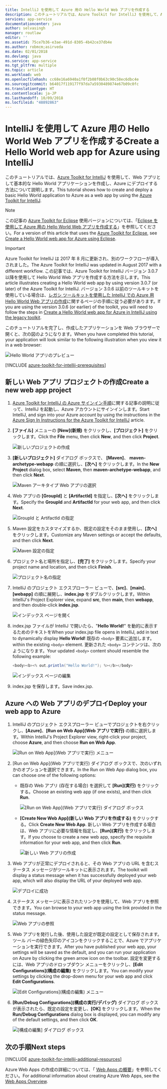 ```yaml
---
title: IntelliJ を使用して Azure 用の Hello World Web アプリを作成する
description: このチュートリアルでは、Azure Toolkit for IntelliJ を使用して、Azure 用の Hello World Web アプリを作成する方法について説明します。
services: app-service
documentationcenter: java
author: selvasingh
manager: routlaw
editor: ''
ms.assetid: 75ce7b36-e3ae-491d-8305-4b42ce37db4e
ms.author: robmcm;asirveda
ms.date: 02/01/2018
ms.devlang: java
ms.service: app-service
ms.tgt_pltfrm: multiple
ms.topic: article
ms.workload: web
ms.openlocfilehash: cc68e16a6940a1f0f2b08f0b63c90c58ec6dbc4e
ms.sourcegitcommit: b64017f119177f97da7a5930489874e67b09c0fc
ms.translationtype: HT
ms.contentlocale: ja-JP
ms.lasthandoff: 10/09/2018
ms.locfileid: "48892863"
---
```

# <a name="create-a-hello-world-web-app-for-azure-using-intellij"></a><span data-ttu-id="3b139-103">IntelliJ を使用して Azure 用の Hello World Web アプリを作成する</span><span class="sxs-lookup"><span data-stu-id="3b139-103">Create a Hello World web app for Azure using IntelliJ</span></span>

<span data-ttu-id="3b139-104">このチュートリアルでは、[Azure Toolkit for IntelliJ] を使用して、Web アプリとして基本的な Hello World アプリケーションを作成し、Azure にデプロイする方法について説明します。</span><span class="sxs-lookup"><span data-stu-id="3b139-104">This tutorial shows how to create and deploy a basic Hello World application to Azure as a web app by using the [Azure Toolkit for IntelliJ].</span></span>

> [!NOTE]
>
> <span data-ttu-id="3b139-105">この記事の [Azure Toolkit for Eclipse] 使用バージョンについては、「[Eclipse を使用して Azure 用の Hello World Web アプリを作成する][eclipse-hello-world]」を参照してください。</span><span class="sxs-lookup"><span data-stu-id="3b139-105">For a version of this article that uses the [Azure Toolkit for Eclipse], see [Create a Hello World web app for Azure using Eclipse][eclipse-hello-world].</span></span>
>

> [!IMPORTANT]
> 
> <span data-ttu-id="3b139-106">Azure Toolkit for IntelliJ は 2017 年 8 月に更新され、別のワークフローが導入されました。</span><span class="sxs-lookup"><span data-stu-id="3b139-106">The Azure Toolkit for IntelliJ was updated in August 2017 with a different workflow.</span></span> <span data-ttu-id="3b139-107">この記事では、Azure Toolkit for IntelliJ バージョン 3.0.7 以降を使用して Hello World Web アプリを作成する方法を示します。</span><span class="sxs-lookup"><span data-stu-id="3b139-107">This article illustrates creating a Hello World web app by using version 3.0.7 (or later) of the Azure Toolkit for IntelliJ.</span></span> <span data-ttu-id="3b139-108">バージョン 3.0.6 以前のツールキットを使用している場合は、[レガシ ツールキットを使用した IntelliJ での Azure 用 Hello World Web アプリの作成][Legacy Version]に関するページの手順に従う必要があります。</span><span class="sxs-lookup"><span data-stu-id="3b139-108">If you are using the version 3.0.6 (or earlier) of the toolkit, you will need to follow the steps in [Create a Hello World web app for Azure in IntelliJ using the legacy toolkit][Legacy Version].</span></span>
> 

<span data-ttu-id="3b139-109">このチュートリアルを完了し、作成したアプリケーションを Web ブラウザーで開くと、次の図のようになります。</span><span class="sxs-lookup"><span data-stu-id="3b139-109">When you have completed this tutorial, your application will look similar to the following illustration when you view it in a web browser:</span></span>

![Hello World アプリのプレビュー][browse-web-app]

[!INCLUDE [azure-toolkit-for-intellij-prerequisites](../includes/azure-toolkit-for-intellij-prerequisites.md)]

## <a name="create-a-new-web-app-project"></a><span data-ttu-id="3b139-111">新しい Web アプリ プロジェクトの作成</span><span class="sxs-lookup"><span data-stu-id="3b139-111">Create a new web app project</span></span>

1. <span data-ttu-id="3b139-112">[Azure Toolkit for IntelliJ の Azure サインイン手順][intelliJ-sign-in-instructions]に関する記事の説明に従って、IntelliJ を起動し、Azure アカウントにサインインします。</span><span class="sxs-lookup"><span data-stu-id="3b139-112">Start IntelliJ, and sign into your Azure account by using the instructions in the [Azure Sign In Instructions for the Azure Toolkit for IntelliJ][intelliJ-sign-in-instructions] article.</span></span>

1. <span data-ttu-id="3b139-113">**[ファイル]** メニューの **[New]\(新規\)** をクリックし、**[プロジェクト]** をクリックします。</span><span class="sxs-lookup"><span data-stu-id="3b139-113">Click the **File** menu, then click **New**, and then click **Project**.</span></span>
   
   ![新しいプロジェクトの作成][file-new-project]

1. <span data-ttu-id="3b139-115">**[新しいプロジェクト]** ダイアログ ボックスで、 **[Maven]**、 **maven-archetype-webapp** の順に選択し、**[次へ]** をクリックします。</span><span class="sxs-lookup"><span data-stu-id="3b139-115">In the **New Project** dialog box, select **Maven**, then **maven-archetype-webapp**, and then click **Next**.</span></span>
   
   ![Maven アーキタイプ Web アプリの選択][maven-archetype-webapp]
   
1. <span data-ttu-id="3b139-117">Web アプリの **[GroupId]** と **[ArtifactId]** を指定し、**[次へ]** をクリックします。</span><span class="sxs-lookup"><span data-stu-id="3b139-117">Specify the **GroupId** and **ArtifactId** for your web app, and then click **Next**.</span></span>
   
   ![GroupId と ArtifactId の指定][groupid-and-artifactid]

1. <span data-ttu-id="3b139-119">Maven 設定をカスタマイズするか、既定の設定をそのまま使用し、**[次へ]** をクリックします。</span><span class="sxs-lookup"><span data-stu-id="3b139-119">Customize any Maven settings or accept the defaults, and then click **Next**.</span></span>
   
   ![Maven 設定の指定][maven-options]

1. <span data-ttu-id="3b139-121">プロジェクト名と場所を指定し、**[完了]** をクリックします。</span><span class="sxs-lookup"><span data-stu-id="3b139-121">Specify your project name and location, and then click **Finish**.</span></span>
   
   ![プロジェクト名の指定][project-name]

1. <span data-ttu-id="3b139-123">IntelliJ のプロジェクト エクスプローラー ビューで、**[src]**、**[main]**、**[webapp]** の順に展開し、**index.jsp** をダブルクリックします。</span><span class="sxs-lookup"><span data-stu-id="3b139-123">Within IntelliJ's Project Explorer view, expand **src**, then **main**, then **webapp**, and then double-click **index.jsp**.</span></span>
   
   ![インデックス ページを開く][open-index-page]

1. <span data-ttu-id="3b139-125">index.jsp ファイルが IntelliJ で開いたら、"**Hello World!**" を動的に表示するためのテキストを</span><span class="sxs-lookup"><span data-stu-id="3b139-125">When your index.jsp file opens in IntelliJ, add in text to dynamically display **Hello World!**</span></span> <span data-ttu-id="3b139-126">既存の `<body>` 要素に追加します。</span><span class="sxs-lookup"><span data-stu-id="3b139-126">within the existing `<body>` element.</span></span> <span data-ttu-id="3b139-127">更新された `<body>` コンテンツは、次のようになります。</span><span class="sxs-lookup"><span data-stu-id="3b139-127">Your updated `<body>` content should resemble the following example:</span></span>
   
   ```java
   <body><b><% out.println("Hello World!"); %></b></body>
   ``` 

   ![インデックス ページの編集][edit-index-page]

1. <span data-ttu-id="3b139-129">index.jsp を保存します。</span><span class="sxs-lookup"><span data-stu-id="3b139-129">Save index.jsp.</span></span>

## <a name="deploy-your-web-app-to-azure"></a><span data-ttu-id="3b139-130">Azure への Web アプリのデプロイ</span><span class="sxs-lookup"><span data-stu-id="3b139-130">Deploy your web app to Azure</span></span>

1. <span data-ttu-id="3b139-131">IntelliJ のプロジェクト エクスプローラー ビューでプロジェクトを右クリックし、**[Azure]**、**[Run on Web App]\(Web アプリで実行\)** の順に選択します。</span><span class="sxs-lookup"><span data-stu-id="3b139-131">Within IntelliJ's Project Explorer view, right-click your project, choose **Azure**, and then choose **Run on Web App**.</span></span>
   
   ![[Run on Web App]\(Web アプリで実行\) メニュー][run-on-web-app-menu]

1. <span data-ttu-id="3b139-133">[Run on Web App]\(Web アプリで実行\) ダイアログ ボックスで、次のいずれかのオプションを選択できます。</span><span class="sxs-lookup"><span data-stu-id="3b139-133">In the Run on Web App dialog box, you can choose one of the following options:</span></span>

   * <span data-ttu-id="3b139-134">既存の Web アプリ (存在する場合) を選択して **[Run]\(実行\)** をクリックする。</span><span class="sxs-lookup"><span data-stu-id="3b139-134">Choose an existing web app (if one exists), and then click **Run**.</span></span>

      ![[Run on Web App]\(Web アプリで実行\) ダイアログ ボックス][run-on-web-app-dialog]

   * <span data-ttu-id="3b139-136">**[Create New Web App]\(新しい Web アプリを作成する\)** をクリックする。</span><span class="sxs-lookup"><span data-stu-id="3b139-136">Click **Create New Web App**.</span></span> <span data-ttu-id="3b139-137">新しい Web アプリを作成する場合は、Web アプリに必要な情報を指定し、**[Run]\(実行\)** をクリックします。</span><span class="sxs-lookup"><span data-stu-id="3b139-137">If you choose to create a new web app, specify the requisite information for your web app, and then click **Run**.</span></span>

      ![新しい Web アプリの作成][create-new-web-app-dialog]

1. <span data-ttu-id="3b139-139">Web アプリが正常にデプロイされると、その Web アプリの URL を含むステータス メッセージがツールキットに表示されます。</span><span class="sxs-lookup"><span data-stu-id="3b139-139">The toolkit will display a status message when it has successfully deployed your web app, which will also display the URL of your deployed web app.</span></span>

   ![デプロイに成功][successfully-deployed]

1. <span data-ttu-id="3b139-141">ステータス メッセージに表示されたリンクを使用して、Web アプリを参照できます。</span><span class="sxs-lookup"><span data-stu-id="3b139-141">You can browse to your web app using the link provided in the status message.</span></span>

   ![Web アプリの参照][browse-web-app]

1. <span data-ttu-id="3b139-143">Web アプリを発行した後、使用した設定が既定の設定として保存されます。ツール バーの緑色矢印のアイコンをクリックすることで、Azure でアプリケーションを実行できます。</span><span class="sxs-lookup"><span data-stu-id="3b139-143">After you have published your web app, your settings will be saved as the default, and you can run your application on Azure by clicking the green arrow icon on the toolbar.</span></span> <span data-ttu-id="3b139-144">設定を変更するには、Web アプリのドロップダウン メニューをクリックし、**[Edit Configurations]\(構成の編集\)** をクリックします。</span><span class="sxs-lookup"><span data-stu-id="3b139-144">You can modify your settings by clicking the drop-down menu for your web app and click **Edit Configurations**.</span></span>

   ![[Edit Configurations]\(構成の編集\) メニュー][edit-configuration-menu]

1. <span data-ttu-id="3b139-146">**[Run/Debug Configurations]\(構成の実行/デバッグ\)** ダイアログ ボックスが表示されたら、既定の設定を変更し、**[OK]** をクリックします。</span><span class="sxs-lookup"><span data-stu-id="3b139-146">When the **Run/Debug Configurations** dialog box is displayed, you can modify any of the default settings, and then click **OK**.</span></span>

   ![[構成の編集] ダイアログ ボックス][edit-configuration-dialog]

## <a name="next-steps"></a><span data-ttu-id="3b139-148">次の手順</span><span class="sxs-lookup"><span data-stu-id="3b139-148">Next steps</span></span>

[!INCLUDE [azure-toolkit-for-intellij-additional-resources](../includes/azure-toolkit-for-intellij-additional-resources.md)]

<span data-ttu-id="3b139-149">Azure Web Apps の作成の詳細については、「 [Web Apps の概要]」を参照してください。</span><span class="sxs-lookup"><span data-stu-id="3b139-149">For additional information about creating Azure Web Apps, see the [Web Apps Overview].</span></span>

<!-- URL List -->

[Azure Toolkit for IntelliJ]: azure-toolkit-for-intellij.md
[Azure Toolkit for Eclipse]: ../eclipse/azure-toolkit-for-eclipse.md
[eclipse-hello-world]: ../eclipse/azure-toolkit-for-eclipse-create-hello-world-web-app.md
[Web Apps の概要]: /azure/app-service/app-service-web-overview
[Web Apps Overview]: /azure/app-service/app-service-web-overview
[Apache Tomcat]: http://tomcat.apache.org/
[Jetty]: http://www.eclipse.org/jetty/
[Legacy Version]: azure-toolkit-for-intellij-create-hello-world-web-app-legacy-version.md
[intelliJ-sign-in-instructions]: azure-toolkit-for-intellij-sign-in-instructions.md

<!-- IMG List -->

[file-new-project]: ./media/azure-toolkit-for-intellij-create-hello-world-web-app/file-new-project.png
[maven-archetype-webapp]: ./media/azure-toolkit-for-intellij-create-hello-world-web-app/maven-archetype-webapp.png
[groupid-and-artifactid]: ./media/azure-toolkit-for-intellij-create-hello-world-web-app/groupid-and-artifactid.png
[maven-options]: ./media/azure-toolkit-for-intellij-create-hello-world-web-app/maven-options.png
[project-name]: ./media/azure-toolkit-for-intellij-create-hello-world-web-app/project-name.png
[open-index-page]: ./media/azure-toolkit-for-intellij-create-hello-world-web-app/open-index-page.png
[edit-index-page]: ./media/azure-toolkit-for-intellij-create-hello-world-web-app/edit-index-page.png
[run-on-web-app-menu]: ./media/azure-toolkit-for-intellij-create-hello-world-web-app/run-on-web-app-menu.png
[run-on-web-app-dialog]: ./media/azure-toolkit-for-intellij-create-hello-world-web-app/run-on-web-app-dialog.png
[create-new-web-app-dialog]: ./media/azure-toolkit-for-intellij-create-hello-world-web-app/create-new-web-app-dialog.png
[successfully-deployed]: ./media/azure-toolkit-for-intellij-create-hello-world-web-app/successfully-deployed.png
[browse-web-app]: ./media/azure-toolkit-for-intellij-create-hello-world-web-app/browse-web-app.png
[edit-configuration-menu]: ./media/azure-toolkit-for-intellij-create-hello-world-web-app/edit-configuration-menu.png
[edit-configuration-dialog]: ./media/azure-toolkit-for-intellij-create-hello-world-web-app/edit-configuration-dialog.png
